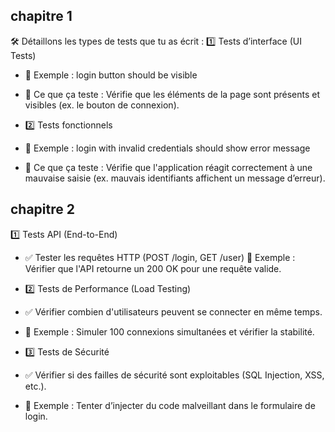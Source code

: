 ## chapitre 1

🛠 Détaillons les types de tests que tu as écrit :
1️⃣ Tests d’interface (UI Tests)

- 📌 Exemple : login button should be visible
- 🔎 Ce que ça teste : Vérifie que les éléments de la page sont présents et visibles (ex. le bouton de connexion).
- 2️⃣ Tests fonctionnels

- 📌 Exemple : login with invalid credentials should show error message
- 🔎 Ce que ça teste : Vérifie que l'application réagit correctement à une mauvaise saisie (ex. mauvais identifiants affichent un message d’erreur).

## chapitre 2

1️⃣ Tests API (End-to-End)

- ✅ Tester les requêtes HTTP (POST /login, GET /user)
📌 Exemple : Vérifier que l'API retourne un 200 OK pour une requête valide.
- 2️⃣ Tests de Performance (Load Testing)

- ✅ Vérifier combien d'utilisateurs peuvent se connecter en même temps.
- 📌 Exemple : Simuler 100 connexions simultanées et vérifier la stabilité.
- 3️⃣ Tests de Sécurité

- ✅ Vérifier si des failles de sécurité sont exploitables (SQL Injection, XSS, etc.).
- 📌 Exemple : Tenter d’injecter du code malveillant dans le formulaire de login.